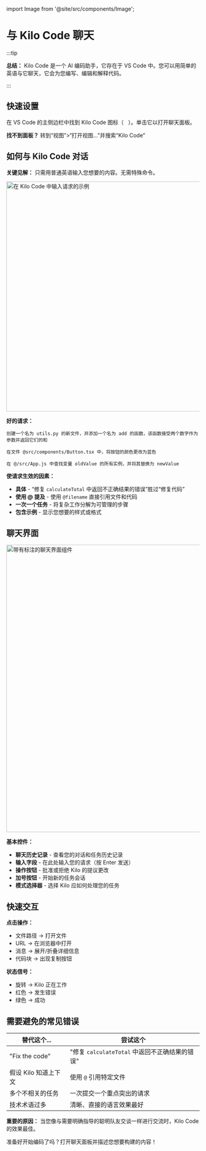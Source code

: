 import Image from '@site/src/components/Image';

# 与 Kilo Code 聊天

:::tip

**总结：** Kilo Code 是一个 AI 编码助手，它存在于 VS Code 中。您可以用简单的英语与它聊天，它会为您编写、编辑和解释代码。

:::

## 快速设置

在 VS Code 的主侧边栏中找到 Kilo Code 图标（<img src="/docs/img/kilo-v1.svg" width="12" />）。单击它以打开聊天面板。

**找不到面板？** 转到“视图”>“打开视图...”并搜索“Kilo Code”

## 如何与 Kilo Code 对话

**关键见解：** 只需用普通英语输入您想要的内容。无需特殊命令。

<Image src="/docs/img/typing-your-requests/typing-your-requests.png" alt="在 Kilo Code 中输入请求的示例" width="600" />

**好的请求：**

```
创建一个名为 utils.py 的新文件，并添加一个名为 add 的函数，该函数接受两个数字作为参数并返回它们的和
```

```
在文件 @src/components/Button.tsx 中，将按钮的颜色更改为蓝色
```

```
在 @/src/App.js 中查找变量 oldValue 的所有实例，并将其替换为 newValue
```

**使请求生效的因素：**
- **具体** - “修复 `calculateTotal` 中返回不正确结果的错误”胜过“修复代码”
- **使用 @ 提及** - 使用 `@filename` 直接引用文件和代码
- **一次一个任务** - 将复杂工作分解为可管理的步骤
- **包含示例** - 显示您想要的样式或格式


## 聊天界面

<Image 
    src="/docs/img/the-chat-interface/the-chat-interface-1.png" 
    alt="带有标注的聊天界面组件" width="750" 
    caption="您需要的一切都在这里"
/>

**基本控件：**
- **聊天历史记录** - 查看您的对话和任务历史记录
- **输入字段** - 在此处输入您的请求（按 Enter 发送）
- **操作按钮** - 批准或拒绝 Kilo 的提议更改
- **加号按钮** - 开始新的任务会话
- **模式选择器** - 选择 Kilo 应如何处理您的任务

## 快速交互

**点击操作：**
- 文件路径 → 打开文件
- URL → 在浏览器中打开
- 消息 → 展开/折叠详细信息
- 代码块 → 出现复制按钮

**状态信号：**
- 旋转 → Kilo 正在工作
- 红色 → 发生错误
- 绿色 → 成功

## 需要避免的常见错误

| 替代这个...        | 尝试这个 |
|----------------|----------|
| "Fix the code" | "修复 `calculateTotal` 中返回不正确结果的错误" |
| 假设 Kilo 知道上下文  | 使用 `@` 引用特定文件 |
| 多个不相关的任务       | 一次提交一个重点突出的请求 |
| 技术术语过多         | 清晰、直接的语言效果最好 |

**重要的原因：** 当您像与需要明确指导的聪明队友交谈一样进行交流时，Kilo Code 的效果最佳。

准备好开始编码了吗？打开聊天面板并描述您想要构建的内容！